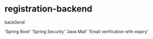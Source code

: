 # registration-backend
back0end

 'Spring Boot'
 'Spring Security'
 'Java Mail'
 'Email verification with expiry'

